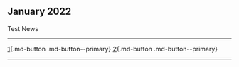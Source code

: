 
## January 2022

Test News

---

[1](./2023_news.md){.md-button .md-button--primary} [2](./2022_news.md){.md-button .md-button--primary} 

---
